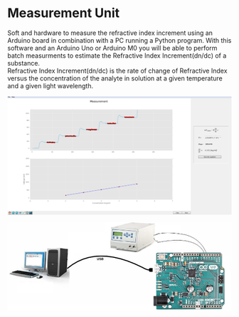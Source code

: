 # Measurement Unit
Soft and hardware to measure the refractive index increment using an Arduino board in combination with a PC running a Python program. With this software and an Arduino Uno or Arduino M0 you will be able to perform batch measurments to estimate the Refractive Index Increment(dn/dc) of a substance.  
Refractive Index Increment(dn/dc) is the rate of change of Refractive Index versus the concentration of the analyte in solution at a given temperature and a given light wavelength.

![alt tag](https://github.com/tuw-chemistry/measurement_unit/blob/master/img/measurement_unit_plot.png)

![alt tag](https://github.com/tuw-chemistry/measurement_unit/blob/master/img/measurement_unit_usage.png)
